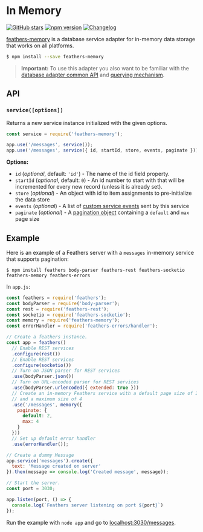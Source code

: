 # In Memory

[![GitHub stars](https://img.shields.io/github/stars/feathersjs/feathers-memory.png?style=social&label=Star)](https://github.com/feathersjs/feathers-memory/)
[![npm version](https://img.shields.io/npm/v/feathers-memory.png?style=flat-square)](https://www.npmjs.com/package/feathers-memory)
[![Changelog](https://img.shields.io/badge/changelog-.md-blue.png?style=flat-square)](https://github.com/feathersjs/feathers-memory/blob/master/CHANGELOG.md)

[feathers-memory](https://github.com/feathersjs/feathers-memory/) is a database service adapter for in-memory data storage that works on all platforms.

```bash
$ npm install --save feathers-memory
```

> **Important:** To use this adapter you also want to be familiar with the [database adapter common API](./common.md) and [querying mechanism](./querying.md).


## API

### `service([options])`

Returns a new service instance initialized with the given options.

```js
const service = require('feathers-memory');

app.use('/messages', service());
app.use('/messages', service({ id, startId, store, events, paginate }));
```

__Options:__

- `id` (*optional*, default: `'id'`) - The name of the id field property.
- `startId` (*optional*, default: `0`) - An id number to start with that will be incremented for every new record (unless it is already set).
- `store` (*optional*) - An object with id to item assignments to pre-initialize the data store
- `events` (*optional*) - A list of [custom service events](../events.md#custom-events) sent by this service
- `paginate` (*optional*) - A [pagination object](./pagination.md) containing a `default` and `max` page size


## Example

Here is an example of a Feathers server with a `messages` in-memory service that supports pagination:

```
$ npm install feathers body-parser feathers-rest feathers-socketio feathers-memory feathers-errors
```

In `app.js`:

```js
const feathers = require('feathers');
const bodyParser = require('body-parser');
const rest = require('feathers-rest');
const socketio = require('feathers-socketio');
const memory = require('feathers-memory');
const errorHandler = require('feathers-errors/handler');

// Create a feathers instance.
const app = feathers()
  // Enable REST services
  .configure(rest())
  // Enable REST services
  .configure(socketio())
  // Turn on JSON parser for REST services
  .use(bodyParser.json())
  // Turn on URL-encoded parser for REST services
  .use(bodyParser.urlencoded({ extended: true }))
  // Create an in-memory Feathers service with a default page size of 2 items
  // and a maximum size of 4
  .use('/messages', memory({
    paginate: {
      default: 2,
      max: 4
    }
  }))
  // Set up default error handler
  .use(errorHandler());

// Create a dummy Message
app.service('messages').create({
  text: 'Message created on server'
}).then(message => console.log('Created message', message));

// Start the server.
const port = 3030;

app.listen(port, () => {
  console.log(`Feathers server listening on port ${port}`)
});
```

Run the example with `node app` and go to [localhost:3030/messages](http://localhost:3030/messages).
